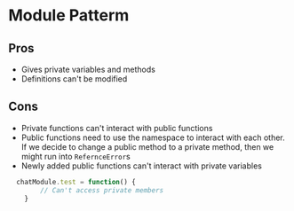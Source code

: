 # Module Patterm

## Pros

- Gives private variables and methods
- Definitions can't be modified

## Cons

- Private functions can't interact with public functions
- Public functions need to use the namespace to interact with each other. If we decide to change a public method to a private method, then we might run into `RefernceError`s
- Newly added public functions can't interact with private variables
```javascript
  chatModule.test = function() {
		// Can't access private members
	}
```
